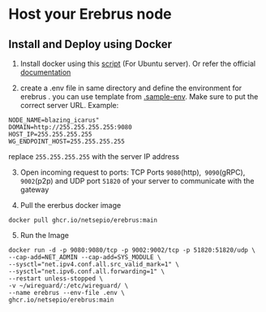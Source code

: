 # Host your Erebrus node

## Install and Deploy using Docker
  
1. Install docker using this [script](https://github.com/NetSepio/erebrus/blob/main/docs/setup.md) (For Ubuntu server). Or refer the official [documentation](https://docs.docker.com/engine/install) 

2. create a .env file in same directory and define the environment for erebrus . you can use template from [.sample-env](https://github.com/NetSepio/erebrus/blob/main/.sample-env). Make sure to put the correct server URL. Example:
```
NODE_NAME=blazing_icarus"
DOMAIN=http://255.255.255.255:9080
HOST_IP=255.255.255.255
WG_ENDPOINT_HOST=255.255.255.255
```
replace `255.255.255.255` with the server IP address

3. Open incoming request to ports: TCP Ports `9080`(http),` 9090`(gRPC),` 9002`(p2p) and UDP port `51820` of your server to communicate with the gateway

4. Pull the ererbus docker image
```
docker pull ghcr.io/netsepio/erebrus:main
```
5. Run the Image

```
docker run -d -p 9080:9080/tcp -p 9002:9002/tcp -p 51820:51820/udp \
--cap-add=NET_ADMIN --cap-add=SYS_MODULE \
--sysctl="net.ipv4.conf.all.src_valid_mark=1" \
--sysctl="net.ipv6.conf.all.forwarding=1" \
--restart unless-stopped \
-v ~/wireguard/:/etc/wireguard/ \
--name erebrus --env-file .env \
ghcr.io/netsepio/erebrus:main
```